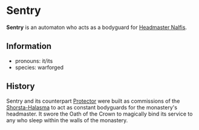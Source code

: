 # Sentry

**Sentry** is an automaton who acts as a bodyguard for [Headmaster Nalfis](nalfis.md).

## Information

- pronouns: it/its
- species: warforged

## History

Sentry and its counterpart [Protector](protector.md) were built as commissions of the [Shorsta-Halasma](../shorsta-halasma.md) to act as constant bodyguards for the monastery's headmaster. It swore the Oath of the Crown to magically bind its service to any who sleep within the walls of the monastery.
